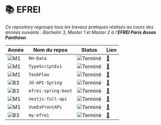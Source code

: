 # 📚 EFREI

_Ce repository regroupe tous les travaux pratiques réalisés au cours des années suivante : Bachelor 3, Master 1 et Master 2 à l'__EFREI Paris Assas Panthéon__._

| Année | Nom du repos | Status | Lien |
|-------------------|----------------|--------|------|
| ![M1](https://img.shields.io/badge/M1-8A2BE2) | `RH-Data` | ![Terminé](https://img.shields.io/badge/Terminé-brightgreen) | [🔗](https://github.com/armanceau/RH-Data) |
| ![M1](https://img.shields.io/badge/M1-8A2BE2) | `TypeScriptEx1` | ![Terminé](https://img.shields.io/badge/Terminé-brightgreen) | [🔗](https://github.com/armanceau/TypeScriptEx1) |
| ![M1](https://img.shields.io/badge/M1-8A2BE2) | `TaskFlow` | ![Terminé](https://img.shields.io/badge/Terminé-brightgreen) | [🔗](https://github.com/armanceau/TaskFlow) |
| ![B3](https://img.shields.io/badge/B3-blue) | `JO-API-Spring` | ![Terminé](https://img.shields.io/badge/Terminé-brightgreen) | [🔗](https://github.com/armanceau/JO-API-Spring) |
| ![B3](https://img.shields.io/badge/B3-blue) | `efrei-spring-boot` | ![Terminé](https://img.shields.io/badge/Terminé-brightgreen) | [🔗](https://github.com/armanceau/efrei-spring-boot) |
| ![M1](https://img.shields.io/badge/M1-8A2BE2) | `nestjs-full-api` | ![Terminé](https://img.shields.io/badge/Terminé-brightgreen) | [🔗](https://github.com/armanceau/nestjs-full-api) |
| ![M1](https://img.shields.io/badge/M1-8A2BE2) | `VueExFrontAPi` | ![Terminé](https://img.shields.io/badge/Terminé-brightgreen) | [🔗](https://github.com/armanceau/VueExFrontAPi) |
| ![B3](https://img.shields.io/badge/B3-blue) | `my-efrei` | ![Terminé](https://img.shields.io/badge/Terminé-brightgreen) | [🔗](https://github.com/armanceau/my-efrei) |
